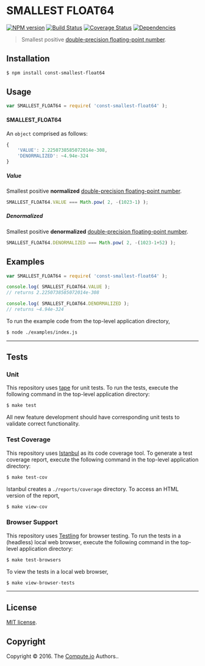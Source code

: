 SMALLEST FLOAT64
===
[![NPM version][npm-image]][npm-url] [![Build Status][build-image]][build-url] [![Coverage Status][coverage-image]][coverage-url] [![Dependencies][dependencies-image]][dependencies-url]

> Smallest positive [double-precision floating-point number][ieee754].


## Installation

``` bash
$ npm install const-smallest-float64
```


## Usage

``` javascript
var SMALLEST_FLOAT64 = require( 'const-smallest-float64' );
```

#### SMALLEST_FLOAT64

An `object` comprised as follows:

``` javascript
{
	'VALUE': 2.2250738585072014e-308,
	'DENORMALIZED': ~4.94e-324
}
```


##### Value

Smallest positive __normalized__ [double-precision floating-point number][ieee754].

``` javascript
SMALLEST_FLOAT64.VALUE === Math.pow( 2, -(1023-1) );
```


##### Denormalized

Smallest positive __denormalized__ [double-precision floating-point number][ieee754].

``` javascript
SMALLEST_FLOAT64.DENORMALIZED === Math.pow( 2, -(1023-1+52) );
```


## Examples

``` javascript
var SMALLEST_FLOAT64 = require( 'const-smallest-float64' );

console.log( SMALLEST_FLOAT64.VALUE );
// returns 2.2250738585072014e-308

console.log( SMALLEST_FLOAT64.DENORMALIZED );
// returns ~4.94e-324
```

To run the example code from the top-level application directory,

``` bash
$ node ./examples/index.js
```


---
## Tests

### Unit

This repository uses [tape][tape] for unit tests. To run the tests, execute the following command in the top-level application directory:

``` bash
$ make test
```

All new feature development should have corresponding unit tests to validate correct functionality.


### Test Coverage

This repository uses [Istanbul][istanbul] as its code coverage tool. To generate a test coverage report, execute the following command in the top-level application directory:

``` bash
$ make test-cov
```

Istanbul creates a `./reports/coverage` directory. To access an HTML version of the report,

``` bash
$ make view-cov
```


### Browser Support

This repository uses [Testling][testling] for browser testing. To run the tests in a (headless) local web browser, execute the following command in the top-level application directory:

``` bash
$ make test-browsers
```

To view the tests in a local web browser,

``` bash
$ make view-browser-tests
```

<!-- [![browser support][browsers-image]][browsers-url] -->


---
## License

[MIT license](http://opensource.org/licenses/MIT).


## Copyright

Copyright &copy; 2016. The [Compute.io][compute-io] Authors..


[npm-image]: http://img.shields.io/npm/v/const-smallest-float64.svg
[npm-url]: https://npmjs.org/package/const-smallest-float64

[build-image]: http://img.shields.io/travis/const-io/smallest-float64/master.svg
[build-url]: https://travis-ci.org/const-io/smallest-float64

[coverage-image]: https://img.shields.io/codecov/c/github/const-io/smallest-float64/master.svg
[coverage-url]: https://codecov.io/github/const-io/smallest-float64?branch=master

[dependencies-image]: http://img.shields.io/david/const-io/smallest-float64.svg
[dependencies-url]: https://david-dm.org/const-io/smallest-float64

[dev-dependencies-image]: http://img.shields.io/david/dev/const-io/smallest-float64.svg
[dev-dependencies-url]: https://david-dm.org/dev/const-io/smallest-float64

[github-issues-image]: http://img.shields.io/github/issues/const-io/smallest-float64.svg
[github-issues-url]: https://github.com/const-io/smallest-float64/issues

[tape]: https://github.com/substack/tape
[istanbul]: https://github.com/gotwarlost/istanbul
[testling]: https://ci.testling.com

[compute-io]: https://github.com/compute-io/
[ieee754]: http://en.wikipedia.org/wiki/IEEE_754-1985
